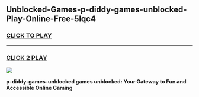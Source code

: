 
## Unblocked-Games-p-diddy-games-unblocked-Play-Online-Free-5lqc4
<h3>
<a href="https://premium76.site?title=p-diddy-games-unblocked&ref=26A">CLICK TO PLAY</a></h3>
<hr>

<h3>
<a href="https://premium76.site?title=p-diddy-games-unblocked&ref=26A">CLICK 2 PLAY</a>
  
</h3>

<a href="https://premium76.site?title=p-diddy-games-unblocked&ref=26A"><img src="https://clearcache.store/games.png"></a>


**p-diddy-games-unblocked games unblocked: Your Gateway to Fun and Accessible Online Gaming**
